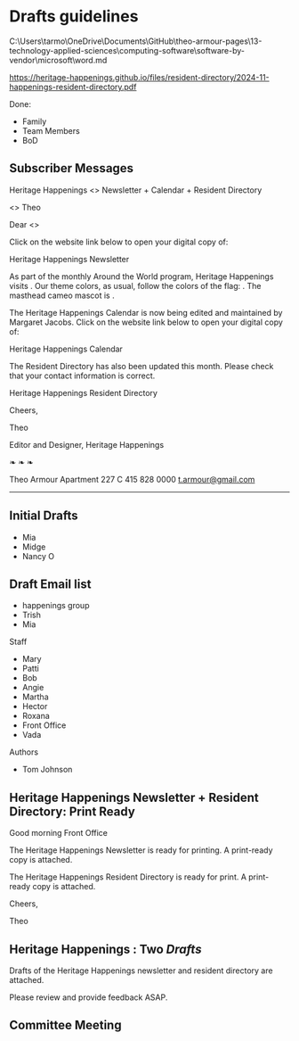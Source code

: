 # Drafts guidelines

C:\Users\tarmo\OneDrive\Documents\GitHub\theo-armour-pages\13-technology-applied-sciences\computing-software\software-by-vendor\microsoft\word.md

https://heritage-happenings.github.io/files/resident-directory/2024-11-happenings-resident-directory.pdf

Done:

* Family
* Team Members
* BoD

## Subscriber Messages


Heritage Happenings <<month>> Newsletter + Calendar + Resident Directory

<<Greetings>> Theo

Dear <<First Name>>

Click on the website link below to open your digital copy of:

Heritage Happenings <month> Newsletter

As part of the monthly Around the World program, Heritage Happenings visits <country>. Our theme colors, as usual, follow the colors of the flag: <colors>. The masthead cameo mascot is <description>.

The Heritage Happenings Calendar is now being edited and maintained by Margaret Jacobs. Click on the website link below to open your digital copy of:

Heritage Happenings <month> Calendar

The Resident Directory has also been updated this month. Please check that your contact information is correct.

Heritage Happenings Resident Directory


Cheers,

Theo

Editor and Designer, Heritage Happenings

❧ ❧ ❧

Theo Armour
Apartment 227 C
415 828 0000
t.armour@gmail.com

***

## Initial Drafts

* Mia
* Midge
* Nancy O

## Draft Email list

* happenings group
* Trish
* Mia

Staff

* Mary
* Patti
* Bob
* Angie
* Martha
* Hector
* Roxana
* Front Office
* Vada

Authors

* Tom Johnson

## Heritage Happenings <month> Newsletter + Resident Directory: Print Ready

Good morning Front Office

The Heritage Happenings <month> Newsletter is ready for printing. A print-ready copy is attached.

The Heritage Happenings <month> Resident Directory is ready for print. A print-ready copy is attached.

Cheers,

Theo

## Heritage Happenings <month>: Two *Drafts*


Drafts of the Heritage Happenings <month> newsletter  and resident directory are attached.

Please review and provide feedback ASAP.

## Committee Meeting


